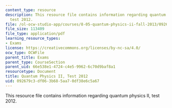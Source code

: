 ```yaml
---
content_type: resource
description: This resource file contains information regarding quantum physics II,
  test 2012.
file: /ol-ocw-studio-app/courses/8-05-quantum-physics-ii-fall-2013/092679c3df063b685aa70df38e6c5a67_MIT8_05F13_test_2012v4.pdf
file_size: 113409
file_type: application/pdf
learning_resource_types:
- Exams
license: https://creativecommons.org/licenses/by-nc-sa/4.0/
ocw_type: OCWFile
parent_title: Exams
parent_type: CourseSection
parent_uid: 66e538e1-4724-c4e5-9962-6c70d9baf8a1
resourcetype: Document
title: Quantum Physics II, Test 2012
uid: 092679c3-df06-3b68-5aa7-0df38e6c5a67
---
```

This resource file contains information regarding quantum physics II, test 2012.